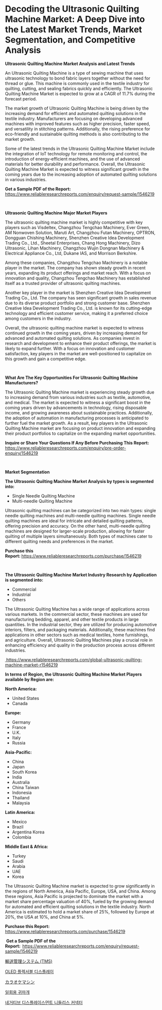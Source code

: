 <p><h1>Decoding the Ultrasonic Quilting Machine Market: A Deep Dive into the Latest Market Trends, Market Segmentation, and Competitive Analysis</h1></p><p><strong>Ultrasonic Quilting Machine Market Analysis and Latest Trends</strong></p>
<p><p>An Ultrasonic Quilting Machine is a type of sewing machine that uses ultrasonic technology to bond fabric layers together without the need for thread or glue. This machine is commonly used in the textile industry for quilting, cutting, and sealing fabrics quickly and efficiently. The Ultrasonic Quilting Machine Market is expected to grow at a CAGR of 11.7% during the forecast period. </p><p>The market growth of Ultrasonic Quilting Machine is being driven by the increasing demand for efficient and automated quilting solutions in the textile industry. Manufacturers are focusing on developing advanced machines with improved features such as higher precision, faster speed, and versatility in stitching patterns. Additionally, the rising preference for eco-friendly and sustainable quilting methods is also contributing to the market growth.</p><p>Some of the latest trends in the Ultrasonic Quilting Machine Market include the integration of IoT technology for remote monitoring and control, the introduction of energy-efficient machines, and the use of advanced materials for better durability and performance. Overall, the Ultrasonic Quilting Machine Market is expected to witness significant growth in the coming years due to the increasing adoption of automated quilting solutions in various industries.</p></p>
<p><strong>Get a Sample PDF of the Report:&nbsp;</strong> <a href="https://www.reliableresearchreports.com/enquiry/request-sample/1546219">https://www.reliableresearchreports.com/enquiry/request-sample/1546219</a></p>
<p>&nbsp;</p>
<p><strong>Ultrasonic Quilting Machine Major Market Players</strong></p>
<p><p>The ultrasonic quilting machine market is highly competitive with key players such as Visdeltex, Changzhou Tengchao Machinery, Ever Green, AM Nonwoven Solution, Maruti Art, Changzhou Futan Machinery, OPTRON, Dongguan Chishing Machinery, Shenzhen Creative Idea Development Trading Co., Ltd., Sheetal Enterprises, Chang Hong Machinery, Dizo Ultrasonic, Lihan Machinery, Changzhou Wujin Dongnan Machinery & Electrical Appliance Co., Ltd, Dukane IAS, and Morrison Berkshire.</p><p>Among these companies, Changzhou Tengchao Machinery is a notable player in the market. The company has shown steady growth in recent years, expanding its product offerings and market reach. With a focus on innovation and quality, Changzhou Tengchao Machinery has established itself as a trusted provider of ultrasonic quilting machines.</p><p>Another key player in the market is Shenzhen Creative Idea Development Trading Co., Ltd. The company has seen significant growth in sales revenue due to its diverse product portfolio and strong customer base. Shenzhen Creative Idea Development Trading Co., Ltd. is known for its cutting-edge technology and efficient customer service, making it a preferred choice among customers in the industry.</p><p>Overall, the ultrasonic quilting machine market is expected to witness continued growth in the coming years, driven by increasing demand for advanced and automated quilting solutions. As companies invest in research and development to enhance their product offerings, the market is likely to expand further. With a focus on innovation and customer satisfaction, key players in the market are well-positioned to capitalize on this growth and gain a competitive edge.</p></p>
<p>&nbsp;</p>
<p><strong>What Are The Key Opportunities For Ultrasonic Quilting Machine Manufacturers?</strong></p>
<p><p>The Ultrasonic Quilting Machine market is experiencing steady growth due to increasing demand from various industries such as textile, automotive, and medical. The market is expected to witness a significant boost in the coming years driven by advancements in technology, rising disposable income, and growing awareness about sustainable practices. Additionally, the adoption of automation in manufacturing processes is anticipated to further fuel the market growth. As a result, key players in the Ultrasonic Quilting Machine market are focusing on product innovation and expanding their product portfolios to capitalize on the expanding market opportunities.</p></p>
<p><strong>Inquire or Share Your Questions If Any Before Purchasing This Report:</strong> <a href="https://www.reliableresearchreports.com/enquiry/pre-order-enquiry/1546219">https://www.reliableresearchreports.com/enquiry/pre-order-enquiry/1546219</a></p>
<p>&nbsp;</p>
<p><strong>Market Segmentation</strong></p>
<p><strong>The Ultrasonic Quilting Machine Market Analysis by types is segmented into:</strong></p>
<p><ul><li>Single Needle Quilting Machine</li><li>Multi-needle Quilting Machine</li></ul></p>
<p><p>Ultrasonic quilting machines can be categorized into two main types: single needle quilting machines and multi-needle quilting machines. Single needle quilting machines are ideal for intricate and detailed quilting patterns, offering precision and accuracy. On the other hand, multi-needle quilting machines are designed for larger-scale production, allowing for faster quilting of multiple layers simultaneously. Both types of machines cater to different quilting needs and preferences in the market.</p></p>
<p><strong>Purchase this Report:&nbsp;</strong><a href="https://www.reliableresearchreports.com/purchase/1546219">https://www.reliableresearchreports.com/purchase/1546219</a></p>
<p>&nbsp;</p>
<p><strong>The Ultrasonic Quilting Machine Market Industry Research by Application is segmented into:</strong></p>
<p><ul><li>Commercial</li><li>Industrial</li><li>Others</li></ul></p>
<p><p>The Ultrasonic Quilting Machine has a wide range of applications across various markets. In the commercial sector, these machines are used for manufacturing bedding, apparel, and other textile products in large quantities. In the industrial sector, they are utilized for producing automotive interiors, filters, and packaging materials. Additionally, these machines find applications in other sectors such as medical textiles, home furnishings, and agriculture. Overall, Ultrasonic Quilting Machines play a crucial role in enhancing efficiency and quality in the production process across different industries.</p></p>
<p><a href="https://www.reliableresearchreports.com/global-ultrasonic-quilting-machine-market-r1546219">&nbsp;https://www.reliableresearchreports.com/global-ultrasonic-quilting-machine-market-r1546219</a></p>
<p><strong>In terms of Region, the Ultrasonic Quilting Machine Market Players available by Region are:</strong></p>
<p>
    <p> <strong> North America: </strong>
        <ul>
            <li>United States</li>
            <li>Canada</li>
        </ul>
        </p> 
    <p> <strong> Europe: </strong>
        <ul>
            <li>Germany</li>
            <li>France</li>
            <li>U.K.</li>
            <li>Italy</li>
            <li>Russia</li>
        </ul>
        </p> 
    <p> <strong> Asia-Pacific: </strong>
        <ul>
            <li>China</li>
            <li>Japan</li>
            <li>South Korea</li>
            <li>India</li>
            <li>Australia</li>
            <li>China Taiwan</li>
            <li>Indonesia</li>
            <li>Thailand</li>
            <li>Malaysia</li>
        </ul>
        </p> 
    <p> <strong> Latin America: </strong>
        <ul>
            <li>Mexico</li>
            <li>Brazil</li>
            <li>Argentina Korea</li>
            <li>Colombia</li>
        </ul>
        </p> 
    <p> <strong> Middle East & Africa: </strong>
        <ul>
            <li>Turkey</li>
            <li>Saudi</li>
            <li>Arabia</li>
            <li>UAE</li>
            <li>Korea</li>
        </ul>
    </p>
    </p>
<p><p>The Ultrasonic Quilting Machine market is expected to grow significantly in the regions of North America, Asia Pacific, Europe, USA, and China. Among these regions, Asia Pacific is projected to dominate the market with a market share percentage valuation of 40%, fueled by the growing demand for automated and efficient quilting solutions in the textile industry. North America is estimated to hold a market share of 25%, followed by Europe at 20%, the USA at 10%, and China at 5%.</p></p>
<p><strong>Purchase this Report: </strong><a href="https://www.reliableresearchreports.com/purchase/1546219">https://www.reliableresearchreports.com/purchase/1546219</a></p>
<p>&nbsp;<strong>Get a Sample PDF of the Report:&nbsp;&nbsp;</strong><a href="https://www.reliableresearchreports.com/enquiry/request-sample/1546219">https://www.reliableresearchreports.com/enquiry/request-sample/1546219</a></p>
<p><strong></strong></p>
<p><p><a href="https://medium.com/@aurelianghideanu2022/%E8%BC%B8%E9%80%81%E7%AE%A1%E7%90%86%E3%82%B7%E3%82%B9%E3%83%86%E3%83%A0-tms-%E5%B8%82%E5%A0%B4%E3%81%AE%E5%B1%95%E6%9C%9B-%E5%B8%82%E5%A0%B4%E5%8B%95%E5%90%91-%E6%88%90%E9%95%B7-2024%E5%B9%B4%E3%81%8B%E3%82%892031%E5%B9%B4%E3%81%BE%E3%81%A7%E3%81%AE%E4%BA%88%E6%B8%AC-33e918ef58bd">輸送管理システム (TMS)</a></p><p><a href="https://medium.com/@ethawolf/oled-%EC%9C%A0%EC%97%B0-%EB%94%94%EC%8A%A4%ED%94%8C%EB%A0%88%EC%9D%B4-%EC%8B%9C%EC%9E%A5-%EC%A0%84%EB%A7%9D-%EC%82%B0%EC%97%85-%EA%B0%9C%EC%9A%94-%EB%B0%8F-%EC%98%88%EC%B8%A1-2024%EB%85%84%EB%B6%80%ED%84%B0-2031%EB%85%84%EA%B9%8C%EC%A7%80-58dd1d5eddb6">OLED 플렉서블 디스플레이</a></p><p><a href="https://medium.com/@annchovey2023/%E3%82%AB%E3%83%A9%E3%82%AA%E3%82%B1%E6%A9%9F%E3%81%AE%E5%B8%82%E5%A0%B4%E5%B1%95%E6%9C%9B-%E6%A5%AD%E7%95%8C%E6%A6%82%E8%A6%81%E3%81%A8%E4%BA%88%E6%B8%AC-2024%E5%B9%B4%E3%81%8B%E3%82%892031%E5%B9%B4%E3%81%BE%E3%81%A7-bd616b966876">カラオケマシン</a></p><p><a href="https://medium.com/@frankfurter67567/%EC%9D%BC%ED%9A%8C%EC%9A%A9-%EA%B7%80%EB%A7%88%EA%B0%9C-%EC%8B%9C%EC%9E%A5-%EB%8F%99%ED%96%A5-%EB%B0%8F-%EC%8B%9C%EC%9E%A5-%EB%B6%84%EC%84%9D%EC%9D%80-2024%EB%85%84%EB%B6%80%ED%84%B0-2031%EB%85%84%EA%B9%8C%EC%A7%80-%EC%98%88%EC%B8%A1%EB%90%A9%EB%8B%88%EB%8B%A4-84b66e01a63a">일회용 귀마개</a></p><p><a href="https://github.com/LanceOlsotn8978/Market-Research-Report-List-1/blob/main/679096325724.md">네거티브 디스플레이스먼트 니들리스 커넥터</a></p></p>